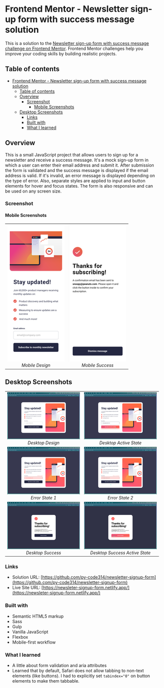 # Frontend Mentor - Newsletter sign-up form with success message solution

This is a solution to the [Newsletter sign-up form with success message challenge on Frontend Mentor](https://www.frontendmentor.io/challenges/newsletter-signup-form-with-success-message-3FC1AZbNrv). Frontend Mentor challenges help you improve your coding skills by building realistic projects.

## Table of contents

- [Frontend Mentor - Newsletter sign-up form with success message solution](#frontend-mentor---newsletter-sign-up-form-with-success-message-solution)
  - [Table of contents](#table-of-contents)
  - [Overview](#overview)
    - [Screenshot](#screenshot)
      - [Mobile Screenshots](#mobile-screenshots)
  - [Desktop Screenshots](#desktop-screenshots)
    - [Links](#links)
    - [Built with](#built-with)
    - [What I learned](#what-i-learned)

## Overview

This is a small JavaScript project that allows users to sign up for a newsletter and receive a success message. It's a mock sign-up form in which a user can enter their email address and submit it. After submission the form is validated and the success message is displayed if the email address is valid. If it's invalid, an error message is displayed depending on the type of error. Also, separate styles are applied to input and button elements for hover and focus states. The form is also responsive and can be used on any screen size.

### Screenshot

#### Mobile Screenshots

<table>
  <tr>
    <td align="center"><img src="./assets/images/screenshots/screenshot-mobile-design.png" alt="Mobile Design"><br><em>Mobile Design</em></td>
    <td align="center"><img src="./assets/images/screenshots/screenshot-mobile-success.png" alt="Mobile Success"><br><em>Mobile Success</em></td>
  </tr>
</table>

## Desktop Screenshots

<table>
  <tr>
    <td align="center"><img src="./assets/images/screenshots/screenshot-desktop-design.png" alt="Desktop design"><br><em>Desktop Design</em></td>
    <td align="center"><img src="./assets/images/screenshots/screenshot-active-state.png" alt="Desktop active state"><br><em>Desktop Active State</em></td>
  </tr>
  <tr>
    <td align="center"><img src="./assets/images/screenshots/screenshot-error-states-1.png" alt="Invalid email error"><br><em>Error State 1</em></td>
    <td align="center"><img src="./assets/images/screenshots/screenshot-error-states-2.png" alt="Email field is empty"><br><em>Error State 2</em></td>
  </tr>
  <tr>
    <td align="center"><img src="./assets/images/screenshots/screeshot-desktop-success.png" alt="Desktop success"><br><em>Desktop Success</em></td>
    <td align="center"><img src="./assets/images/screenshots/screenshot-desktop-success-active.png" alt="Desktop success active state"><br><em>Desktop Success Active State</em></td>
  </tr>
</table>

### Links

- Solution URL: [https://github.com/py-code314/newsletter-signup-form](https://github.com/py-code314/newsletter-signup-form)
- Live Site URL: [https://newsleter-signup-form.netlify.app/](https://newsleter-signup-form.netlify.app/)

### Built with

- Semantic HTML5 markup
- Sass
- Gulp
- Vanilla JavaScript
- Flexbox
- Mobile-first workflow

### What I learned

- A little about form validation and aria attributes
- Learned that by default, Safari does not allow tabbing to non-text elements (like buttons). I had to explicitly set `tabindex="0"` on button elements to make them tabbable.
